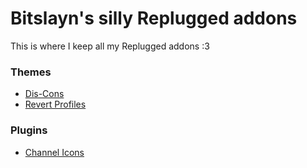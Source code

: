 # Bitslayn's silly Replugged addons

This is where I keep all my Replugged addons :3

### Themes
- [Dis-Cons](https://github.com/Bitslayn/RepluggedAddons/tree/main/themes/btw.bitslayn.discordicons)
- [Revert Profiles](https://github.com/Bitslayn/RepluggedAddons/tree/main/themes/btw.bitslayn.revertProfiles)

### Plugins
- [Channel Icons](https://github.com/Bitslayn/RepluggedAddons/tree/main/plugins/btw.bitslayn.channelIcons)